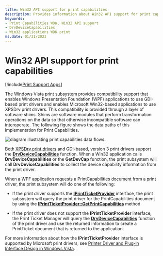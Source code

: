 ```yaml
---
title: Win32 API support for print capabilities
description: Provides information about Win32 API support for print capabilities.
keywords:
- Print Capabilities WDK, Win32 API support
- DrvDeviceCapabilities
- Win32 applications WDK print
ms.date: 01/31/2023
---
```


# Win32 API support for print capabilities

[!include[Print Support Apps](../includes/print-support-apps.md)]

The Windows Vista print subsystem provides compatibility support that enables Windows Presentation Foundation (WPF) applications to use GDI-based print drivers and enables Microsoft Win32-based applications to use XPSDrv print drivers. This compatibility is provided through a layer of software shims. Shims are software modules that perform transformation operations on the data so that otherwise incompatible software can interoperate. The following figure shows the data paths of this implementation for Print Capabilities.

![diagram illustrating print capabilities data flows.](images/ptpccomp.gif)

Both [XPSDrv print drivers](xpsdrv-printer-drivers.md) and GDI-based, version 3 print drivers support the [**DrvDeviceCapabilities**](/windows-hardware/drivers/ddi/winddiui/nf-winddiui-drvdevicecapabilities) function. When a Win32 application calls **DrvDeviceCapabilities** or the **GetDevCap** function, the print subsystem will call **DrvDeviceCapabilities** to collect the device capability information from the print driver.

When a WPF application requests a PrintCapabilities document from a print driver, the print subsystem will do one of the following:

- If the print driver supports the [**IPrintTicketProvider**](/windows-hardware/drivers/ddi/prdrvcom/nn-prdrvcom-iprintticketprovider) interface, the print subsystem will query the print driver for the PrintCapabilities document by using the [**IPrintTicketProvider::GetPrintCapabilities**](/windows-hardware/drivers/ddi/prdrvcom/nf-prdrvcom-iprintticketprovider-getprintcapabilities) method.

- If the print driver does not support the **IPrintTicketProvider** interface, the Print Ticket Manager will query the [**DrvDeviceCapabilities**](/windows-hardware/drivers/ddi/prdrvcom/nf-prdrvcom-iprintticketprovider-getprintcapabilities) function of the print driver and use the returned information to create a PrintTicket document that is returned to the application.

For more information about how the **IPrintTicketProvider** interface is supported by Microsoft print drivers, see [Printer Driver and Plug-in Interface Design in Windows Vista](printer-driver-and-plug-in-helper-interfaces.md).
